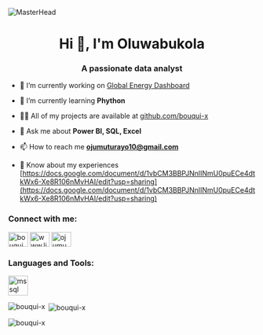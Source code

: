 ![MasterHead](https://assets.bizclikmedia.net/668/a69447d04070534ca5f1fa50b1d88ebc:894d3b2e83f5839361132a8dba4f5f3d/gettyimages-1279690567-jpg.webp)

<h1 align="center">Hi 👋, I'm Oluwabukola</h1>
<h3 align="center">A passionate data analyst</h3>

- 🔭 I’m currently working on [Global Energy Dashboard](https://app.powerbi.com/links/spZTTvKrEr?ctid=1220b0d4-ada5-4eb7-b188-55382a0d496a&pbi_source=linkShare)

- 🌱 I’m currently learning **Phython**

- 👨‍💻 All of my projects are available at [github.com/bouqui-x](github.com/bouqui-x)

- 💬 Ask me about **Power BI, SQL, Excel**

- 📫 How to reach me **ojumuturayo10@gmail.com**

- 📄 Know about my experiences [https://docs.google.com/document/d/1vbCM3BBPJNnlINmU0puECe4dtkWx6-Xe8R106nMvHAI/edit?usp=sharing](https://docs.google.com/document/d/1vbCM3BBPJNnlINmU0puECe4dtkWx6-Xe8R106nMvHAI/edit?usp=sharing)

<h3 align="left">Connect with me:</h3>
<p align="left">
<a href="https://twitter.com/bouquix" target="blank"><img align="center" src="https://raw.githubusercontent.com/rahuldkjain/github-profile-readme-generator/master/src/images/icons/Social/twitter.svg" alt="bouquix" height="30" width="40" /></a>
<a href="https://linkedin.com/in/www.linkedin.com/in/motunrayo10" target="blank"><img align="center" src="https://raw.githubusercontent.com/rahuldkjain/github-profile-readme-generator/master/src/images/icons/Social/linked-in-alt.svg" alt="www.linkedin.com/in/motunrayo10" height="30" width="40" /></a>
<a href="https://kaggle.com/ojumumoturayo" target="blank"><img align="center" src="https://raw.githubusercontent.com/rahuldkjain/github-profile-readme-generator/master/src/images/icons/Social/kaggle.svg" alt="ojumumoturayo" height="30" width="40" /></a>
</p>

<h3 align="left">Languages and Tools:</h3>
<p align="left"> <a href="https://www.microsoft.com/en-us/sql-server" target="_blank" rel="noreferrer"> <img src="https://www.svgrepo.com/show/303229/microsoft-sql-server-logo.svg" alt="mssql" width="40" height="40"/> </a> </p>

<p><img align="left" src="https://github-readme-stats.vercel.app/api/top-langs?username=bouqui-x&show_icons=true&locale=en&layout=compact" alt="bouqui-x" /></p>

<p>&nbsp;<img align="center" src="https://github-readme-stats.vercel.app/api?username=bouqui-x&show_icons=true&locale=en" alt="bouqui-x" /></p>

<p><img align="center" src="https://github-readme-streak-stats.herokuapp.com/?user=bouqui-x&" alt="bouqui-x" /></p>
